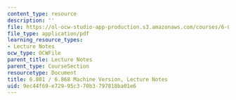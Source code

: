 ```yaml
---
content_type: resource
description: ''
file: https://ol-ocw-studio-app-production.s3.amazonaws.com/courses/6-801-machine-vision-fall-2020/9ec44f69e72995c370b3797818ba01e6_MIT6_801F20_lectureNotes.pdf
file_type: application/pdf
learning_resource_types:
- Lecture Notes
ocw_type: OCWFile
parent_title: Lecture Notes
parent_type: CourseSection
resourcetype: Document
title: 6.801 / 6.868 Machine Version, Lecture Notes
uid: 9ec44f69-e729-95c3-70b3-797818ba01e6
---
```

